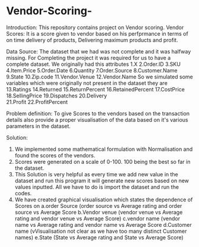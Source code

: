 # Vendor-Scoring-

Introduction:
This repository contains project on Vendor scoring.
Vendor Scores: It is a score given to vendor based on his perfprmance in terms of on time delivery of products, Delivering maximum products and profit.

Data Source: The dataset that we had was not complete and it was halfway missing. For Completing the project it was required for us 
to have a complete dataset. 
We originally had this attributes 
1.X   2.Order.ID   3.SKU   4.Item.Price    5.Order.Date   6.Quantity    7.Order.Source    8.Customer.Name   9.State   10.Zip.code   11.Vendor.Venue     12.Vendor.Name
So we simulated some variables which were originally not present in the dataset they are 
13.Ratings   14.Returned    15.ReturnPercent    16.RetainedPercent   17.CostPrice  18.SellingPrice 19.Dispatches   20.Delivery  
21.Profit    22.ProfitPercent


Problem definition: To give Scores to the vendors based on the transaction details also provide a proper visualisation of the data based on it's various parameters in the dataset.


Solution: 
1. We implemented some mathematical formulation with Normalisation and found the scores of the vendors.
2. Scores were generated on a scale of 0-100. 100 being the best so far in the dataset.
3. This Solution is very helpful as every time we add new value in the dataset and run this program it will generate new scores based on new values inputted. All we have to do is import the dataset and run the codes.
4. We have created graphical visualisation which states the dependence of Scores on 
    a.order Source (order  source vs  Average rating and order  source vs  Average Score
    b.Vendor venue (vendor venue vs  Average rating and vendor venue vs  Average Score)
    c.vendor name  (vendor name vs  Average rating and vendor name vs  Average Score
    d.Customer name (vVisualisation not clear as we have too many distinct Customer names)
    e.State   (State vs  Average rating and State vs  Average Score)       
 


